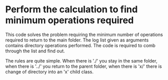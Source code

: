 # Perform the calculation to find minimum operations required

This code solves the problem requiring the minimum number of operations required to return to the main folder.
The log list given as arguments contains directory operations performed. The code is required to comb through the list and find out.

The rules are quite simple. When there is './' you stay in the same folder, when there is '../' you return to the parent folder, when there is 'x/' there is change of 
directory into an 'x' child class.
